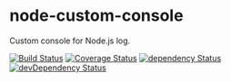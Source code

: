 # node-custom-console

Custom console for Node.js log.

[![Build Status][build-image]][build-link]
[![Coverage Status][coverage-image]][coverage-link]
[![dependency Status][dep-image]][dep-link]
[![devDependency Status][dev-dep-image]][dev-dep-link]



[build-image]: https://secure.travis-ci.org/dtaniwaki/node-custom-console.svg
[build-link]:  http://travis-ci.org/dtaniwaki/node-custom-console
[coverage-image]: https://img.shields.io/coveralls/dtaniwaki/node-custom-console.svg
[coverage-link]: https://coveralls.io/r/dtaniwaki/node-custom-console
[dep-image]: https://david-dm.org/dtaniwaki/node-custom-console/status.svg
[dep-link]: https://david-dm.org/dtaniwaki/node-custom-console#info=dependencies
[dev-dep-image]: https://david-dm.org/dtaniwaki/node-custom-console/dev-status.svg
[dev-dep-link]: https://david-dm.org/dtaniwaki/node-custom-console#info=devDependencies
